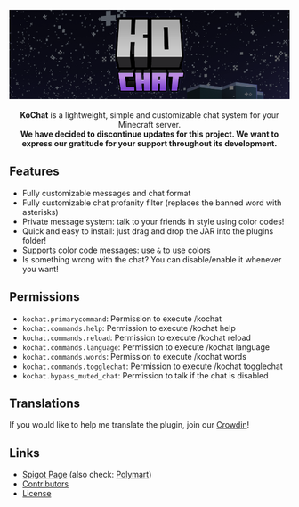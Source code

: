 <p align="center">
  <img src="https://raw.githubusercontent.com/KoPlugins/KoChat/main/resources/images/banner.png" alt="Plugin Banner" width=640 /><br><br>
  <strong>KoChat</strong> is a lightweight, simple and customizable chat system for your Minecraft server. <br>
  <strong>We have decided to discontinue updates for this project. We want to express our gratitude for your support throughout its development.</strong>
</p>

## Features
- Fully customizable messages and chat format
- Fully customizable chat profanity filter (replaces the banned word with asterisks)
- Private message system: talk to your friends in style using color codes!
- Quick and easy to install: just drag and drop the JAR into the plugins folder!
- Supports color code messages: use `&` to use colors
- Is something wrong with the chat? You can disable/enable it whenever you want!

## Permissions
- `kochat.primarycommand`: Permission to execute /kochat
- `kochat.commands.help`: Permission to execute /kochat help
- `kochat.commands.reload`: Permission to execute /kochat reload
- `kochat.commands.language`: Permission to execute /kochat language
- `kochat.commands.words`: Permission to execute /kochat words
- `kochat.commands.togglechat`: Permission to execute /kochat togglechat
- `kochat.bypass_muted_chat`: Permission to talk if the chat is disabled

## Translations
If you would like to help me translate the plugin, join our [Crowdin](https://crowdin.com/project/koplugins)!

## Links
- [Spigot Page](https://www.spigotmc.org/resources/kochat.107564/) (also check: [Polymart](https://polymart.org/resource/kochat.3415))
- [Contributors](/CONTRIBUTORS.md)
- [License](/LICENSE)
